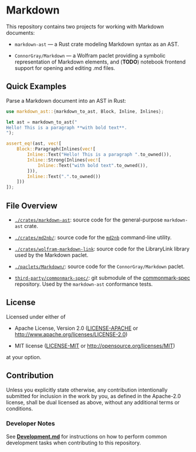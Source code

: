 # Markdown

This repository contains two projects for working with Markdown
documents:

* `markdown-ast` — a Rust crate modeling Markdown
  syntax as an AST.

* `ConnorGray/Markdown` — a Wolfram paclet providing a
  symbolic representation of Markdown elements, and (**TODO**) notebook frontend
  support for opening and editing .md files.

## Quick Examples

Parse a Markdown document into an AST in Rust:

```rust
use markdown_ast::{markdown_to_ast, Block, Inline, Inlines};

let ast = markdown_to_ast("
Hello! This is a paragraph **with bold text**.
");

assert_eq!(ast, vec![
    Block::Paragraph(Inlines(vec![
        Inline::Text("Hello! This is a paragraph ".to_owned()),
        Inline::Strong(Inlines(vec![
            Inline::Text("with bold text".to_owned()),
        ])),
        Inline::Text(".".to_owned())
    ]))
]);
```

## File Overview

* [`./crates/markdown-ast`](./crates/markdown-ast/): source code for the
  general-purpose `markdown-ast` crate.

* [`./crates/md2nb/`](./crates/md2nb): source code for the
  [`md2nb`](https://crates.io/crates/md2nb) command-line utility.

* [`./crates/wolfram-markdown-link`](./crates/wolfram-markdown-link/): source
  code for the LibraryLink library used by the Markdown paclet.

* [`./paclets/Markdown/`](./Markdown/): source code for the
  `ConnorGray/Markdown` paclet.

* [`third-party/commonmark-spec/`](./third-party/): git submodule of the
  [commonmark-spec](https://github.com/commonmark/commonmark-spec/) repository.
  Used by the `markdown-ast` conformance tests.

## License

Licensed under either of

* Apache License, Version 2.0
  ([LICENSE-APACHE](./LICENSE-APACHE) or http://www.apache.org/licenses/LICENSE-2.0)

* MIT license
  ([LICENSE-MIT](./LICENSE-MIT) or http://opensource.org/licenses/MIT)

at your option.

## Contribution

Unless you explicitly state otherwise, any contribution intentionally submitted
for inclusion in the work by you, as defined in the Apache-2.0 license, shall be
dual licensed as above, without any additional terms or conditions.

### Developer Notes

See [**Development.md**](./docs/Development.md) for instructions on how to
perform common development tasks when contributing to this repository.
